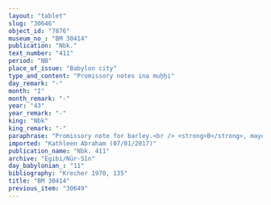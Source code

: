 ```yaml
---
layout: "tablet"
slug: "30646"
object_id: "7876"
museum_no_: "BM 30414"
publication: "Nbk."
text_number: "411"
period: "NB"
place_of_issue: "Babylon city"
type_and_content: "Promissory notes ina muẖẖi"
day_remark: "-"
month: "I"
month_remark: "-"
year: "43"
year_remark: "-"
king: "Nbk"
king_remark: "-"
paraphrase: "Promissory note for barley.<br /> <strong>B</strong>, mayor domo (<em>rab bīti</em>) of <strong>C</strong> owes 135 kor of barley to <strong>A</strong>, to be delivered in D&ucirc;zu (IV) at the canal in Babylon. Witnesses.<br /> &nbsp;<br /> <strong>A </strong>= Nab&ucirc;-ahhē-iddin/&Scaron;ulāya//Egibi; <strong>B </strong>= Bēl-&scaron;ūzibanni, mayor domo (<em>rab bīti</em>) of <strong>C</strong>; <strong>C </strong>= Nergal-&scaron;arru-uṣur"
imported: "Kathleen Abraham (07/01/2017)"
publication_name: "Nbk. 411"
archive: "Egibi/Nūr-Sîn"
day_babylonian_: "11"
bibliography: "Krecher 1970, 135"
title: "BM 30414"
previous_item: "30649"
---
```

